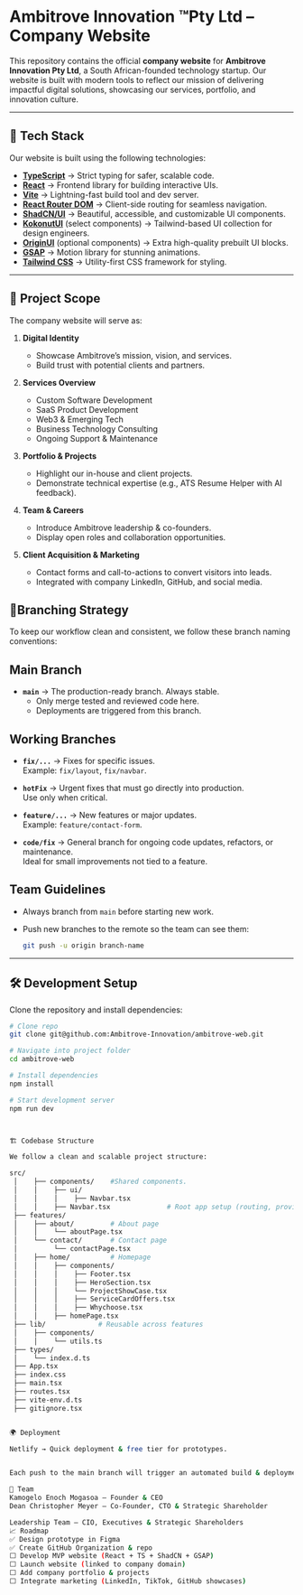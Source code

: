 # Ambitrove Innovation ™Pty Ltd – Company Website

This repository contains the official **company website** for **Ambitrove Innovation Pty Ltd**, a South African-founded technology startup.
Our website is built with modern tools to reflect our mission of delivering impactful digital solutions, showcasing our services, portfolio, and innovation culture.

---

## 📌 Tech Stack

Our website is built using the following technologies:

- **[TypeScript](https://www.typescriptlang.org/)** → Strict typing for safer, scalable code.
- **[React](https://react.dev/)** → Frontend library for building interactive UIs.
- **[Vite](https://vitejs.dev/)** → Lightning-fast build tool and dev server.
- **[React Router DOM](https://reactrouter.com/)** → Client-side routing for seamless navigation.
- **[ShadCN/UI](https://ui.shadcn.com/)** → Beautiful, accessible, and customizable UI components.
- **[KokonutUI](https://kokonutui.com/)** (select components) → Tailwind-based UI collection for design engineers.
- **[OriginUI](https://originui.com/)** (optional components) → Extra high-quality prebuilt UI blocks.
- **[GSAP](https://greensock.com/gsap/)** → Motion library for stunning animations.
- **[Tailwind CSS](https://tailwindcss.com/)** → Utility-first CSS framework for styling.

---

## 🎯 Project Scope

The company website will serve as:

1. **Digital Identity**

   - Showcase Ambitrove’s mission, vision, and services.
   - Build trust with potential clients and partners.

2. **Services Overview**

   - Custom Software Development
   - SaaS Product Development
   - Web3 & Emerging Tech
   - Business Technology Consulting
   - Ongoing Support & Maintenance

3. **Portfolio & Projects**

   - Highlight our in-house and client projects.
   - Demonstrate technical expertise (e.g., ATS Resume Helper with AI feedback).

4. **Team & Careers**

   - Introduce Ambitrove leadership & co-founders.
   - Display open roles and collaboration opportunities.

5. **Client Acquisition & Marketing**
   - Contact forms and call-to-actions to convert visitors into leads.
   - Integrated with company LinkedIn, GitHub, and social media.

## 🌿Branching Strategy

To keep our workflow clean and consistent, we follow these branch naming conventions:

## Main Branch

- **`main`** → The production-ready branch. Always stable.
  - Only merge tested and reviewed code here.
  - Deployments are triggered from this branch.

## Working Branches

- **`fix/...`** → Fixes for specific issues.  
  Example: `fix/layout`, `fix/navbar`.

- **`hotFix`** → Urgent fixes that must go directly into production.  
  Use only when critical.

- **`feature/...`** → New features or major updates.  
  Example: `feature/contact-form`.

- **`code/fix`** → General branch for ongoing code updates, refactors, or maintenance.  
  Ideal for small improvements not tied to a feature.

## Team Guidelines

- Always branch from `main` before starting new work.
- Push new branches to the remote so the team can see them:

  ```bash
  git push -u origin branch-name

  ```

---

## 🛠 Development Setup

Clone the repository and install dependencies:

```bash
# Clone repo
git clone git@github.com:Ambitrove-Innovation/ambitrove-web.git

# Navigate into project folder
cd ambitrove-web

# Install dependencies
npm install

# Start development server
npm run dev



🏗 Codebase Structure

We follow a clean and scalable project structure:

src/
 │    ├── components/    #Shared components.
 │    │    ├── ui/
 │    │    │    ├── Navbar.tsx
 │    │    ├── Navbar.tsx              # Root app setup (routing, providers, etc.
 ├── features/
 │    ├── about/         # About page
 │    │    └── aboutPage.tsx
 │    └── contact/       # Contact page
 │         └── contactPage.tsx
 │    ├── home/          # Homepage
 │    │    ├── components/
 │    │    │    ├── Footer.tsx
 │    │    │    ├── HeroSection.tsx
 │    │    │    └── ProjectShowCase.tsx
 │    │    │    ├── ServiceCardOffers.tsx
 │    │    │    ├── Whychoose.tsx
 │    │    ├── homePage.tsx
 ├── lib/             # Reusable across features
 │    ├── components/
 │    │    └── utils.ts
 ├── types/
 │    └── index.d.ts
 ├── App.tsx
 ├── index.css
 ├── main.tsx
 ├── routes.tsx
 ├── vite-env.d.ts
 ├── gitignore.tsx


🌍 Deployment

Netlify → Quick deployment & free tier for prototypes.


Each push to the main branch will trigger an automated build & deployment.

👥 Team
Kamogelo Enoch Mogasoa – Founder & CEO
Dean Christopher Meyer – Co-Founder, CTO & Strategic Shareholder

Leadership Team – CIO, Executives & Strategic Shareholders
📈 Roadmap
✅ Design prototype in Figma
✅ Create GitHub Organization & repo
⬜ Develop MVP website (React + TS + ShadCN + GSAP)
⬜ Launch website (linked to company domain)
⬜ Add company portfolio & projects
⬜ Integrate marketing (LinkedIn, TikTok, GitHub showcases)
```

